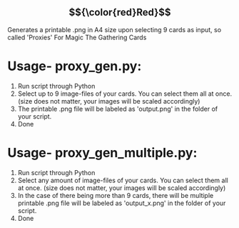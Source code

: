## $${\color{red}Red}$$
Generates a printable .png in A4 size upon selecting 9 cards as input, so called 'Proxies' For Magic The Gathering Cards

# Usage- proxy_gen.py:

1. Run script through Python
2. Select up to 9 image-files of your cards. You can select them all at once. (size does not matter, your images will be scaled accordingly)
3. The printable .png file will be labeled as 'output.png' in the folder of your script.
4. Done

# Usage- proxy_gen_multiple.py:

1. Run script through Python
2. Select any amount of image-files of your cards. You can select them all at once. (size does not matter, your images will be scaled accordingly)
3. In the case of there being more than 9 cards, there will be multiple printable .png file will be labeled as 'output_x.png' in the folder of your script.
4. Done
